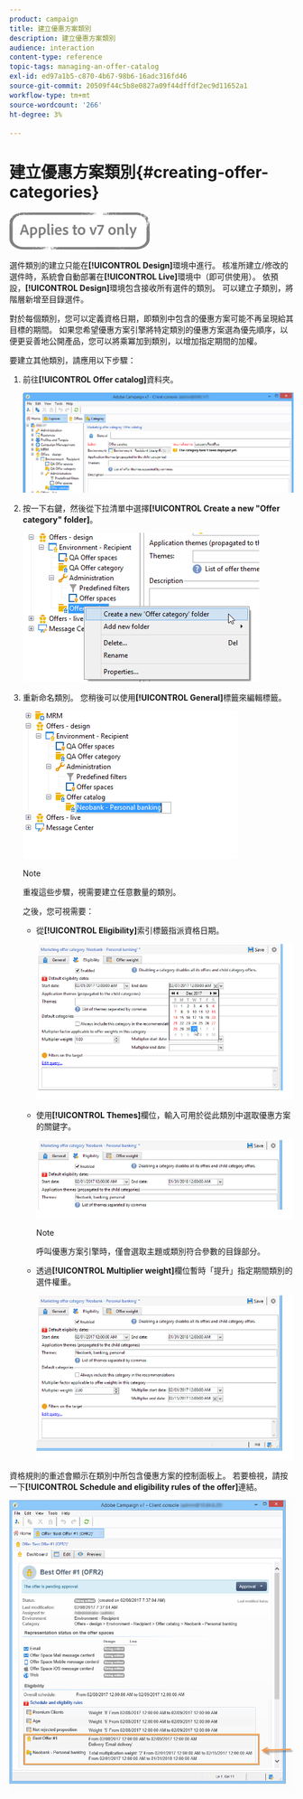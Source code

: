 ```yaml
---
product: campaign
title: 建立優惠方案類別
description: 建立優惠方案類別
audience: interaction
content-type: reference
topic-tags: managing-an-offer-catalog
exl-id: ed97a1b5-c870-4b67-98b6-16adc316fd46
source-git-commit: 20509f44c5b8e0827a09f44dffdf2ec9d11652a1
workflow-type: tm+mt
source-wordcount: '266'
ht-degree: 3%

---
```


# 建立優惠方案類別{#creating-offer-categories}

![](../../assets/v7-only.svg)

選件類別的建立只能在&#x200B;**[!UICONTROL Design]**&#x200B;環境中進行。 核准所建立/修改的選件時，系統會自動部署在&#x200B;**[!UICONTROL Live]**&#x200B;環境中（即可供使用）。 依預設，**[!UICONTROL Design]**&#x200B;環境包含接收所有選件的類別。 可以建立子類別，將階層新增至目錄選件。

對於每個類別，您可以定義資格日期，即類別中包含的優惠方案可能不再呈現給其目標的期間。 如果您希望優惠方案引擎將特定類別的優惠方案選為優先順序，以便更妥善地公開產品，您可以將乘冪加到類別，以增加指定期間的加權。

要建立其他類別，請應用以下步驟：

1. 前往&#x200B;**[!UICONTROL Offer catalog]**&#x200B;資料夾。

   ![](assets/offer_cat_create_001.png)

1. 按一下右鍵，然後從下拉清單中選擇&#x200B;**[!UICONTROL Create a new "Offer category" folder]**。

   ![](assets/offer_cat_create_002.png)

1. 重新命名類別。 您稍後可以使用&#x200B;**[!UICONTROL General]**&#x200B;標籤來編輯標籤。

   ![](assets/offer_cat_create_003.png)

   >[!NOTE]
   >
   >重複這些步驟，視需要建立任意數量的類別。

   之後，您可視需要：

   * 從&#x200B;**[!UICONTROL Eligibility]**&#x200B;索引標籤指派資格日期。

      ![](assets/offer_cat_create_004.png)

   * 使用&#x200B;**[!UICONTROL Themes]**&#x200B;欄位，輸入可用於從此類別中選取優惠方案的關鍵字。

      ![](assets/offer_cat_create_005.png)

      >[!NOTE]
      >
      >呼叫優惠方案引擎時，僅會選取主題或類別符合參數的目錄部分。

   * 透過&#x200B;**[!UICONTROL Multiplier weight]**&#x200B;欄位暫時「提升」指定期間類別的選件權重。

      ![](assets/offer_cat_create_006.png)

資格規則的重述會顯示在類別中所包含優惠方案的控制面板上。 若要檢視，請按一下&#x200B;**[!UICONTROL Schedule and eligibility rules of the offer]**&#x200B;連結。

![](assets/offer_create_006.png)
